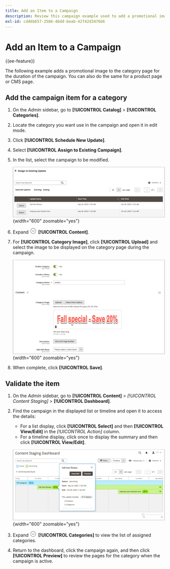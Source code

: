 ```yaml
---
title: Add an Item to a Campaign
description: Review this campaign example used to add a promotional image to the category page for the duration of the campaign.
exl-id: cd46b657-2586-46dd-beab-42f42d3476b6
---
```

# Add an Item to a Campaign

{{ee-feature}}

The following example adds a promotional image to the category page for the duration of the campaign. You can also do the same for a product page or CMS page.

## Add the campaign item for a category

1. On the _Admin_ sidebar, go to **[!UICONTROL Catalog]** > **[!UICONTROL Categories]**.

1. Locate the category you want use in the campaign and open it in edit mode.

1. Click **[!UICONTROL Schedule New Update]**.

1. Select **[!UICONTROL Assign to Existing Campaign]**.

1. In the list, select the campaign to be modified.

   ![Assigning to an existing campaign](./assets/content-staging-assign-to-existing-campaign.png){width="600" zoomable="yes"}

1. Expand ![Expansion selector](../assets/icon-display-expand.png) **[!UICONTROL Content]**.

1. For **[!UICONTROL Category Image]**, click **[!UICONTROL Upload]** and select the image to be displayed on the category page during the campaign.

   ![Adding a category image](./assets/content-staging-existing-category-image.png){width="600" zoomable="yes"}

1. When complete, click **[!UICONTROL Save]**.

## Validate the item

1. On the _Admin_ sidebar, go to  **[!UICONTROL Content]** > _[!UICONTROL Content Staging]_ > **[!UICONTROL Dashboard]**.

1. Find the campaign in the displayed list or timeline and open it to access the details:

   - For a list display, click **[!UICONTROL Select]** and then **[!UICONTROL View/Edit]** in the _[!UICONTROL Action]_ column.
   - For a timeline display, click once to display the summary and then click **[!UICONTROL View/Edit]**.

   ![Campaign detail](./assets/content-staging-dashboard-summary.png){width="600" zoomable="yes"}

1. Expand ![Expansion selector](../assets/icon-display-expand.png) **[!UICONTROL Categories]** to view the list of assigned categories.

1. Return to the dashboard, click the campaign again, and then click **[!UICONTROL Preview]** to review the pages for the category when the campaign is active.
